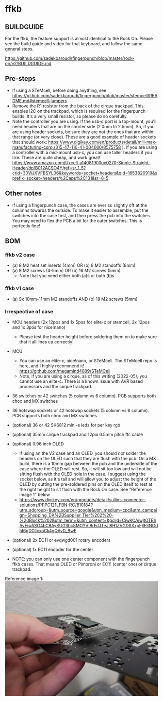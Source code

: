 # ffkb

## BUILDGUIDE

For the ffkb, the feature support is almost identical to the Rock On. Please see the build guide and video for that keyboard, and follow the same general steps.

https://github.com/sadekbaroudi/fingerpunch/blob/master/rock-on/v2/BUILDGUIDE.md

## Pre-steps
* If using a STeMcell, before doing anything, see https://github.com/sadekbaroudi/fingerpunch/blob/master/stemcell/README.md#stemcell-jumpers
* Remove the R1 resistor from the back of the cirque trackpad. This enables I2C on the trackpad, which is required for the fingerpunch builds. It's a very small resistor, so please do so carefully.
* Note the controller you are using. If the usb-c port is a top-mount, you'll need headers that are on the shorter side (2.0mm to 2.5mm). So, if you are using header sockets, be sure they are not the ones that are within that range (or very close). These are a good example of header sockets that should work: https://www.digikey.com/en/products/detail/mill-max-manufacturing-corp./315-47-110-41-004000/8575758 ). If you are using a controller with a mid-mount usb-c, you can use taller headers if you like. These are quite cheap, and work great! https://www.amazon.com/Uxcell-a14081900ux0270-Single-Straight-Header/dp/B012ACSO4Y/ref=sr_1_5?crid=30WJXVFBSYL06&keywords=socket+headers&qid=1653820919&sprefix=socket+headers%2Caps%2C131&sr=8-5

## Other notes
* If using a fingerpunch case, the cases are ever so slightly off at the columns towards the outside. To make it easier to assemble, put the switches into the case first, and then press the pcb into the switches. You may need to flex the PCB a bit for the outer switches. This is perfectly fine!

## BOM

### ffkb v2 case

* (a) 8 M2 heat set inserts (4mm) OR (b) 8 M2 standoffs (8mm)
* (a) 8 M2 screws (4-5mm) OR (b) 16 M2 screws (5mm)
  * Note that you need either both (a)s or both (b)s

### ffkb v1 case

* (a) 9x 10mm-11mm M2 standoffs AND (b) 18 M2 screws (5mm)

### Irrespective of case

* MCU headers (2x 12pos and 1x 5pos for elite-c or stemcell, 2x 12pos and 1x 3pos for nice!nano)
  * Please test the header height before soldering them on to make sure that it all lines up correctly!
* MCU
  * You can use an elite-c, nice!nano, or STeMcell. The STeMcell repo is here, and I highly recommend it! https://github.com/megamind4089/STeMCell
  * Note, if you are using a cirque, as of this writing (2022-05), you cannot use an elite-c. There is a known issue with AVR based processors and the cirque trackpad.
* 36 switches or 42 switches (5 column vs 6 column). PCB supports both choc and MX switches
* 36 hotswap sockets or 42 hotswap sockets (5 column vs 6 column). PCB supports both choc and MX switches
* (optional) 36 or 42 SK6812 mini-e leds for per key rgb
* (optional) 35mm cirque trackpad and 12pin 0.5mm pitch ffc cable
* (optional) 0.96 inch OLED
  * If using an the V2 case and an OLED, you should *not* solder the headers on the OLED such that they are flush with the pcb. On a MX build, there is a 10mm gap between the pcb and the underside of the case where the OLED will rest. So, it will sit too low and will not be sitting flush with the OLED hole in the case. I suggest using the socket below, as it's tall and will allow you to adjust the height of the OLED by cutting the pre-soldered pins on the OLED itself to rest at the right height to sit flush with the Rock On case. See "Reference image 1" below
  * https://www.digikey.com/en/products/detail/sullins-connector-solutions/PPPC121LFBN-RC/810184?utm_adgroup=&utm_source=google&utm_medium=cpc&utm_campaign=Shopping_DK%2BSupplier_Tier%202%20-%20Block%202&utm_term=&utm_content=&gclid=CjwKCAjwjtOTBhAvEiwASG4bCBAySUG3bc8MOYVl8rFdJTeJl8H1ZVGDSXxpFjlF3NGdhI6gDOlicxoCk4gQAvD_BwE
* (optional) 2x EC11 or evqwgd001 rotary encoders
* (optional) 1x EC11 encoder for the center

* NOTE: you can only use one center component with the fingerpunch ffkb cases. That means OLED or Pimoroni or EC11 (center one) or cirque trackpad.

Reference image 1:
![oledsocket](../rock-on/v2/images/oled-socket.jpg)
